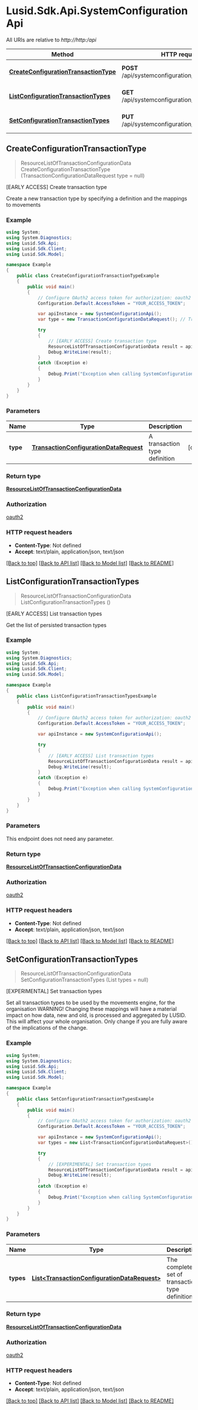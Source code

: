 # Lusid.Sdk.Api.SystemConfigurationApi

All URIs are relative to *http://http:/api*

Method | HTTP request | Description
------------- | ------------- | -------------
[**CreateConfigurationTransactionType**](SystemConfigurationApi.md#createconfigurationtransactiontype) | **POST** /api/systemconfiguration/transactiontypes | [EARLY ACCESS] Create transaction type
[**ListConfigurationTransactionTypes**](SystemConfigurationApi.md#listconfigurationtransactiontypes) | **GET** /api/systemconfiguration/transactiontypes | [EARLY ACCESS] List transaction types
[**SetConfigurationTransactionTypes**](SystemConfigurationApi.md#setconfigurationtransactiontypes) | **PUT** /api/systemconfiguration/transactiontypes | [EXPERIMENTAL] Set transaction types



## CreateConfigurationTransactionType

> ResourceListOfTransactionConfigurationData CreateConfigurationTransactionType (TransactionConfigurationDataRequest type = null)

[EARLY ACCESS] Create transaction type

Create a new transaction type by specifying a definition and the mappings to movements

### Example

```csharp
using System;
using System.Diagnostics;
using Lusid.Sdk.Api;
using Lusid.Sdk.Client;
using Lusid.Sdk.Model;

namespace Example
{
    public class CreateConfigurationTransactionTypeExample
    {
        public void main()
        {
            // Configure OAuth2 access token for authorization: oauth2
            Configuration.Default.AccessToken = "YOUR_ACCESS_TOKEN";

            var apiInstance = new SystemConfigurationApi();
            var type = new TransactionConfigurationDataRequest(); // TransactionConfigurationDataRequest | A transaction type definition (optional) 

            try
            {
                // [EARLY ACCESS] Create transaction type
                ResourceListOfTransactionConfigurationData result = apiInstance.CreateConfigurationTransactionType(type);
                Debug.WriteLine(result);
            }
            catch (Exception e)
            {
                Debug.Print("Exception when calling SystemConfigurationApi.CreateConfigurationTransactionType: " + e.Message );
            }
        }
    }
}
```

### Parameters


Name | Type | Description  | Notes
------------- | ------------- | ------------- | -------------
 **type** | [**TransactionConfigurationDataRequest**](TransactionConfigurationDataRequest.md)| A transaction type definition | [optional] 

### Return type

[**ResourceListOfTransactionConfigurationData**](ResourceListOfTransactionConfigurationData.md)

### Authorization

[oauth2](../README.md#oauth2)

### HTTP request headers

- **Content-Type**: Not defined
- **Accept**: text/plain, application/json, text/json

[[Back to top]](#)
[[Back to API list]](../README.md#documentation-for-api-endpoints)
[[Back to Model list]](../README.md#documentation-for-models)
[[Back to README]](../README.md)


## ListConfigurationTransactionTypes

> ResourceListOfTransactionConfigurationData ListConfigurationTransactionTypes ()

[EARLY ACCESS] List transaction types

Get the list of persisted transaction types

### Example

```csharp
using System;
using System.Diagnostics;
using Lusid.Sdk.Api;
using Lusid.Sdk.Client;
using Lusid.Sdk.Model;

namespace Example
{
    public class ListConfigurationTransactionTypesExample
    {
        public void main()
        {
            // Configure OAuth2 access token for authorization: oauth2
            Configuration.Default.AccessToken = "YOUR_ACCESS_TOKEN";

            var apiInstance = new SystemConfigurationApi();

            try
            {
                // [EARLY ACCESS] List transaction types
                ResourceListOfTransactionConfigurationData result = apiInstance.ListConfigurationTransactionTypes();
                Debug.WriteLine(result);
            }
            catch (Exception e)
            {
                Debug.Print("Exception when calling SystemConfigurationApi.ListConfigurationTransactionTypes: " + e.Message );
            }
        }
    }
}
```

### Parameters

This endpoint does not need any parameter.

### Return type

[**ResourceListOfTransactionConfigurationData**](ResourceListOfTransactionConfigurationData.md)

### Authorization

[oauth2](../README.md#oauth2)

### HTTP request headers

- **Content-Type**: Not defined
- **Accept**: text/plain, application/json, text/json

[[Back to top]](#)
[[Back to API list]](../README.md#documentation-for-api-endpoints)
[[Back to Model list]](../README.md#documentation-for-models)
[[Back to README]](../README.md)


## SetConfigurationTransactionTypes

> ResourceListOfTransactionConfigurationData SetConfigurationTransactionTypes (List<TransactionConfigurationDataRequest> types = null)

[EXPERIMENTAL] Set transaction types

Set all transaction types to be used by the movements engine, for the organisation                WARNING! Changing these mappings will have a material impact on how data, new and old, is processed and aggregated by LUSID. This will affect your whole organisation. Only change if you are fully aware of the implications of the change.

### Example

```csharp
using System;
using System.Diagnostics;
using Lusid.Sdk.Api;
using Lusid.Sdk.Client;
using Lusid.Sdk.Model;

namespace Example
{
    public class SetConfigurationTransactionTypesExample
    {
        public void main()
        {
            // Configure OAuth2 access token for authorization: oauth2
            Configuration.Default.AccessToken = "YOUR_ACCESS_TOKEN";

            var apiInstance = new SystemConfigurationApi();
            var types = new List<TransactionConfigurationDataRequest>(); // List<TransactionConfigurationDataRequest> | The complete set of transaction type definitions (optional) 

            try
            {
                // [EXPERIMENTAL] Set transaction types
                ResourceListOfTransactionConfigurationData result = apiInstance.SetConfigurationTransactionTypes(types);
                Debug.WriteLine(result);
            }
            catch (Exception e)
            {
                Debug.Print("Exception when calling SystemConfigurationApi.SetConfigurationTransactionTypes: " + e.Message );
            }
        }
    }
}
```

### Parameters


Name | Type | Description  | Notes
------------- | ------------- | ------------- | -------------
 **types** | [**List&lt;TransactionConfigurationDataRequest&gt;**](List.md)| The complete set of transaction type definitions | [optional] 

### Return type

[**ResourceListOfTransactionConfigurationData**](ResourceListOfTransactionConfigurationData.md)

### Authorization

[oauth2](../README.md#oauth2)

### HTTP request headers

- **Content-Type**: Not defined
- **Accept**: text/plain, application/json, text/json

[[Back to top]](#)
[[Back to API list]](../README.md#documentation-for-api-endpoints)
[[Back to Model list]](../README.md#documentation-for-models)
[[Back to README]](../README.md)

